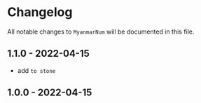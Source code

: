 # Changelog

All notable changes to `MyanmarNum` will be documented in this file.

## 1.1.0 - 2022-04-15

- add `to stone`

## 1.0.0 - 2022-04-15


